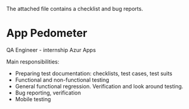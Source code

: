 The attached file contains a checklist and bug reports.

# App Pedometer
QA Engineer - internship
Azur Apps

Main responsibilities:
- Preparing test documentation: checklists, test cases, test suits
- Functional and non-functional testing
- General functional regression. Verification and look around testing.
- Bug reporting, verification
- Mobile testing
